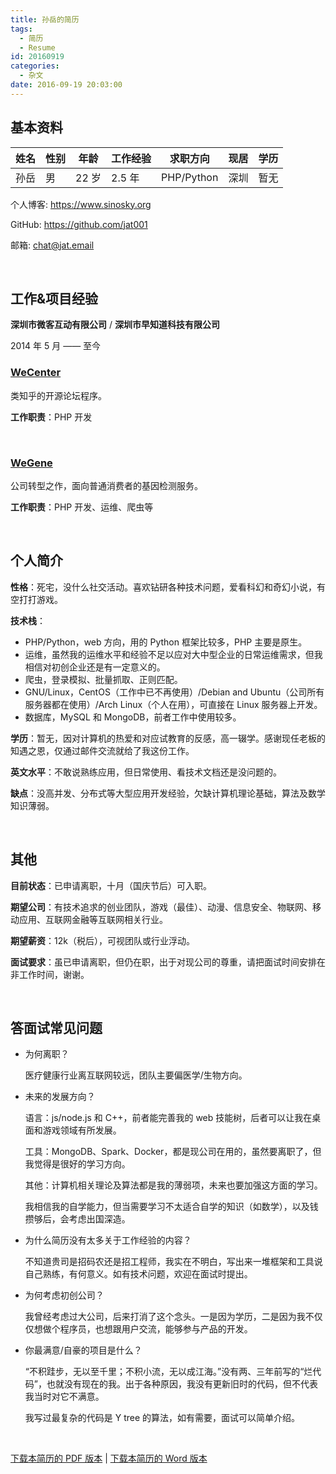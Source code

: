 ```yaml
---
title: 孙岳的简历
tags:
  - 简历
  - Resume
id: 20160919
categories:
  - 杂文
date: 2016-09-19 20:03:00
---
```


## 基本资料

| 姓名   | 性别   | 年龄   | 工作经验  | 求职方向       | 现居   | 学历   |
| ---- | ---- | ---- | ----- | ---------- | ---- | ---- |
| 孙岳   | 男    | 22 岁 | 2.5 年 | PHP/Python | 深圳   | 暂无   |

个人博客: https://www.sinosky.org

GitHub: https://github.com/jat001

邮箱: chat@jat.email

&nbsp;

## 工作&项目经验

**深圳市微客互动有限公司** / **深圳市早知道科技有限公司**

2014 年 5 月 —— 至今

### [WeCenter](http://www.wecenter.com/)

类知乎的开源论坛程序。

**工作职责**：PHP 开发

&nbsp;

### [WeGene](https://www.wegene.com)

公司转型之作，面向普通消费者的基因检测服务。

**工作职责**：PHP 开发、运维、爬虫等

&nbsp;

## 个人简介

**性格**：死宅，没什么社交活动。喜欢钻研各种技术问题，爱看科幻和奇幻小说，有空打打游戏。

**技术栈**：

* PHP/Python，web 方向，用的 Python 框架比较多，PHP 主要是原生。
* 运维，虽然我的运维水平和经验不足以应对大中型企业的日常运维需求，但我相信对初创企业还是有一定意义的。
* 爬虫，登录模拟、批量抓取、正则匹配。
* GNU/Linux，CentOS（工作中已不再使用）/Debian and Ubuntu（公司所有服务器都在使用）/Arch Linux（个人在用），可直接在 Linux 服务器上开发。
* 数据库，MySQL 和 MongoDB，前者工作中使用较多。

**学历**：暂无，因对计算机的热爱和对应试教育的反感，高一辍学。感谢现任老板的知遇之恩，仅通过邮件交流就给了我这份工作。

**英文水平**：不敢说熟练应用，但日常使用、看技术文档还是没问题的。

**缺点**：没高并发、分布式等大型应用开发经验，欠缺计算机理论基础，算法及数学知识薄弱。

&nbsp;

## 其他

**目前状态**：已申请离职，十月（国庆节后）可入职。

**期望公司**：有技术追求的创业团队，游戏（最佳）、动漫、信息安全、物联网、移动应用、互联网金融等互联网相关行业。

**期望薪资**：12k（税后），可视团队或行业浮动。

**面试要求**：虽已申请离职，但仍在职，出于对现公司的尊重，请把面试时间安排在非工作时间，谢谢。

&nbsp;

## 答面试常见问题

* 为何离职？

  医疗健康行业离互联网较远，团队主要偏医学/生物方向。

* 未来的发展方向？

  语言：js/node.js 和 C++，前者能完善我的 web 技能树，后者可以让我在桌面和游戏领域有所发展。

  工具：MongoDB、Spark、Docker，都是现公司在用的，虽然要离职了，但我觉得是很好的学习方向。

  其他：计算机相关理论及算法都是我的薄弱项，未来也要加强这方面的学习。

  我相信我的自学能力，但当需要学习不太适合自学的知识（如数学），以及钱攒够后，会考虑出国深造。

* 为什么简历没有太多关于工作经验的内容？

  不知道贵司是招码农还是招工程师，我实在不明白，写出来一堆框架和工具说自己熟练，有何意义。如有技术问题，欢迎在面试时提出。

* 为何考虑初创公司？

  我曾经考虑过大公司，后来打消了这个念头。一是因为学历，二是因为我不仅仅想做个程序员，也想跟用户交流，能够参与产品的开发。

* 你最满意/自豪的项目是什么？

  “不积跬步，无以至千里；不积小流，无以成江海。”没有两、三年前写的“烂代码”，也就没有现在的我。出于各种原因，我没有更新旧时的代码，但不代表我当时对它不满意。

  我写过最复杂的代码是 Y tree 的算法，如有需要，面试可以简单介绍。

&nbsp;

[下载本简历的 PDF 版本](/uploads/2016/09/孙岳的简历.pdf) | [下载本简历的 Word 版本](/uploads/2016/09/孙岳的简历.docx)
